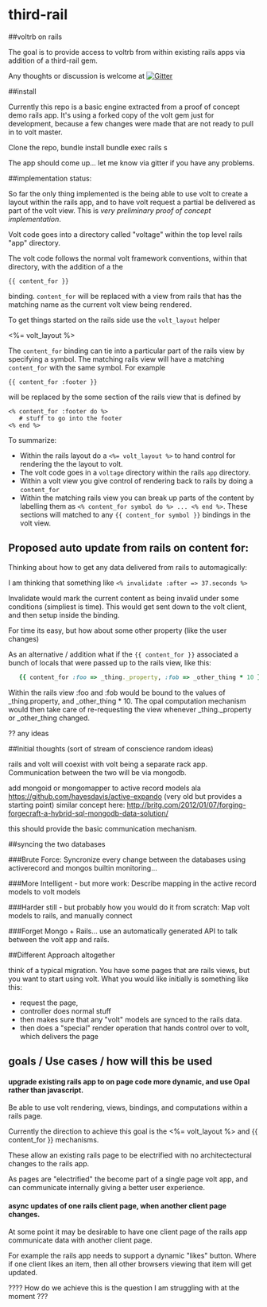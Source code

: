 third-rail
==========

##voltrb on rails

The goal is to provide access to voltrb from within existing rails apps via addition of a third-rail gem.

Any thoughts or discussion is welcome at [![Gitter](https://badges.gitter.im/Join%20Chat.svg)](https://gitter.im/catprintlabs/third-rail?utm_source=badge&utm_medium=badge&utm_campaign=pr-badge&utm_content=badge)


##install

Currently this repo is a basic engine extracted from a proof of concept demo rails app.  It's using a forked copy of the volt gem just for development, because a few changes were made that are not ready to pull in to volt master.

Clone the repo,
bundle install
bundle exec rails s

The app should come up...  let me know via gitter if you have any problems.

##implementation status:

So far the only thing implemented is the being able to use volt to create a layout within the rails app, and to have volt request a partial be delivered as part of the volt view.  This is _very preliminary proof of concept implementation_.

Volt code goes into a directory called "voltage" within the top level rails "app" directory.

The volt code follows the normal volt framework conventions, within that directory, with the addition of a the

    {{ content_for }}

binding.  `content_for` will be replaced with a view from rails that has the matching name as the current volt view being rendered.

To get things started on the rails side use the `volt_layout` helper

   <%= volt_layout %>

The `content_for` binding can tie into a particular part of the rails view by specifying a symbol.  The matching rails view will have a matching `content_for` with the same symbol.  For example

    {{ content_for :footer }}

will be replaced by the some section of the rails view that is defined by

    <% content_for :footer do %>
       # stuff to go into the footer
    <% end %>

To summarize:

* Within the rails layout do a `<%= volt_layout %>` to hand control for rendering the the layout to volt.
* The volt code goes in a `voltage` directory within the rails `app` directory.
* Within a volt view you give control of rendering back to rails by doing a `content_for`
* Within the matching rails view you can break up parts of the content by labelling them as `<% content_for symbol do %> ... <% end %>`.  These sections will matched to any `{{ content_for symbol }}` bindings in the volt view.

## Proposed auto update from rails on content for:

Thinking about how to get any data delivered from rails to automagically:

I am thinking that something like `<% invalidate :after => 37.seconds %>`

Invalidate would mark the current content as being invalid under some conditions (simpliest is time).  This would get sent down to the volt client, and then setup inside the binding.

For time its easy, but how about some other property (like the user changes)

As an alternative / addition what if the `{{ content_for }}` associated a bunch of locals that were passed up to the rails view, like this:

```ruby
   {{ content_for :foo => _thing._property, :fob => _other_thing * 10 }}
```

Within the rails view :foo and :fob would be bound to the values of _thing.property, and _other_thing * 10.  The opal computation mechanism would then take care of re-requesting the view whenever _thing._property or _other_thing changed.



?? any ideas

##Initial thoughts (sort of stream of conscience random ideas)

rails and volt will coexist with volt being a separate rack app.  Communication between the two will be via mongodb.

add mongoid or mongomapper to active record models ala https://github.com/hayesdavis/active-expando (very old but provides a starting point)  similar concept here: http://britg.com/2012/01/07/forging-forgecraft-a-hybrid-sql-mongodb-data-solution/

this should provide the basic communication mechanism.

##syncing the two databases

###Brute Force:
Syncronize every change between the databases using activerecord and mongos builtin monitoring...

###More Intelligent - but more work:
Describe mapping in the active record models to volt models

###Harder still - but probably how you would do it from scratch:
Map volt models to rails, and manually connect

###Forget Mongo + Rails...
use an automatically generated API to talk between the volt app and rails.

##Different Approach altogether

think of a typical migration.  You have some pages that are rails views, but you want to start using volt.
What you would like initially is something like this:
* request the page,
* controller does normal stuff
* then makes sure that any "volt" models are synced to the rails data.
* then does a "special" render operation that hands control over to volt, which delivers the page

## goals / Use cases / how will this be used

#### upgrade existing rails app to on page code more dynamic, and use Opal rather than javascript.

Be able to use volt rendering, views, bindings, and computations within a rails page.

Currently the direction to achieve this goal is the <%= volt_layout %> and {{ content_for }} mechanisms.

These allow an existing rails page to be electrified with no architectectural changes to the rails app.

As pages are "electrified" the become part of a single page volt app, and can communicate internally giving a better user experience.

#### async updates of one rails client page, when another client page changes.

At some point it may be desirable to have one client page of the rails app communicate data with another client page.

For example the rails app needs to support a dynamic "likes" button.  Where if one client likes an item, then all other browsers viewing that item will get updated.

???? How do we achieve this is the question I am struggling with at the moment ???
